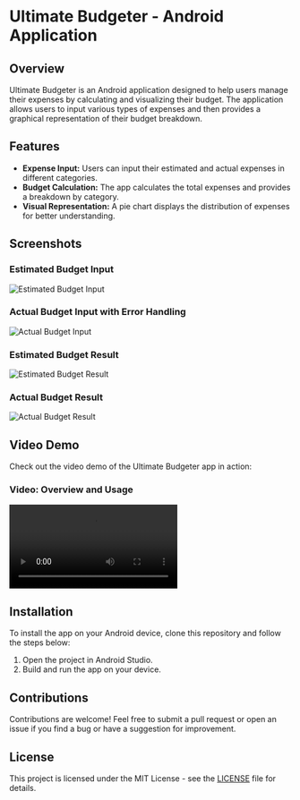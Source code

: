 # Ultimate Budgeter - Android Application

## Overview

Ultimate Budgeter is an Android application designed to help users manage their expenses by calculating and visualizing their budget. The application allows users to input various types of expenses and then provides a graphical representation of their budget breakdown.

## Features

- **Expense Input:** Users can input their estimated and actual expenses in different categories.
- **Budget Calculation:** The app calculates the total expenses and provides a breakdown by category.
- **Visual Representation:** A pie chart displays the distribution of expenses for better understanding.

## Screenshots

### Estimated Budget Input
![Estimated Budget Input](doc/estimated.png)

### Actual Budget Input with Error Handling
![Actual Budget Input](doc/actual_error.png)

### Estimated Budget Result
![Estimated Budget Result](doc/estimated.png)

### Actual Budget Result
![Actual Budget Result](doc/actual1.png)

## Video Demo

Check out the video demo of the Ultimate Budgeter app in action:

### Video: Overview and Usage
![Video](https://github.com/MicroKibaco/OSSRH-87194/blob/master/doc/uni_dramer.mov)


## Installation

To install the app on your Android device, clone this repository and follow the steps below:

1. Open the project in Android Studio.
2. Build and run the app on your device.

## Contributions

Contributions are welcome! Feel free to submit a pull request or open an issue if you find a bug or have a suggestion for improvement.

## License

This project is licensed under the MIT License - see the [LICENSE](LICENSE) file for details.
